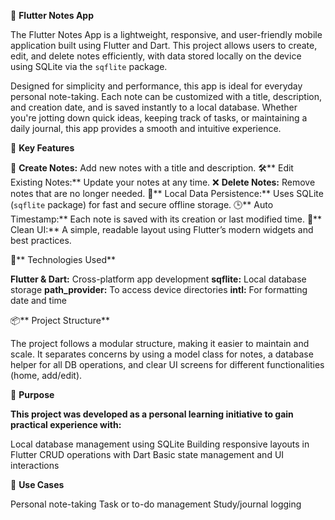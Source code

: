  📱 **Flutter Notes App**

The Flutter Notes App is a lightweight, responsive, and user-friendly mobile application built using Flutter and Dart. This project allows users to create, edit, and delete notes efficiently, with data stored locally on the device using SQLite via the `sqflite` package.

Designed for simplicity and performance, this app is ideal for everyday personal note-taking. Each note can be customized with a title, description, and creation date, and is saved instantly to a local database. Whether you're jotting down quick ideas, keeping track of tasks, or maintaining a daily journal, this app provides a smooth and intuitive experience.

🔧 **Key Features**

📝 **Create Notes:**
Add new notes with a title and description.
🛠️** Edit Existing Notes:**
Update your notes at any time.
❌ **Delete Notes:** 
Remove notes that are no longer needed.
💾** Local Data Persistence:**
Uses SQLite (`sqflite` package) for fast and secure offline storage.
🕒** Auto Timestamp:** 
Each note is saved with its creation or last modified time.
📱** Clean UI:**
A simple, readable layout using Flutter’s modern widgets and best practices.

🚀** Technologies Used**

**Flutter & Dart:**
Cross-platform app development
**sqflite:** 
Local database storage
**path\_provider:**
To access device directories
**intl:**
For formatting date and time

📦** Project Structure**

The project follows a modular structure, making it easier to maintain and scale. It separates concerns by using a model class for notes, a database helper for all DB operations, and clear UI screens for different functionalities (home, add/edit).

🎯 **Purpose**

**This project was developed as a personal learning initiative to gain practical experience with:**

Local database management using SQLite
Building responsive layouts in Flutter
CRUD operations with Dart
Basic state management and UI interactions

📂 **Use Cases**

Personal note-taking
Task or to-do management
Study/journal logging

